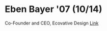 Eben Bayer '07 (10/14)
============================

Co-Founder and CEO, Ecovative Design [Link](../../sessions/session7)
